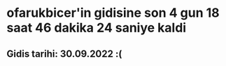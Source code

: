 # ofarukbicer'in gidisine son 4 gun 18 saat 46 dakika 24 saniye kaldi

## Gidis tarihi: 30.09.2022 :(